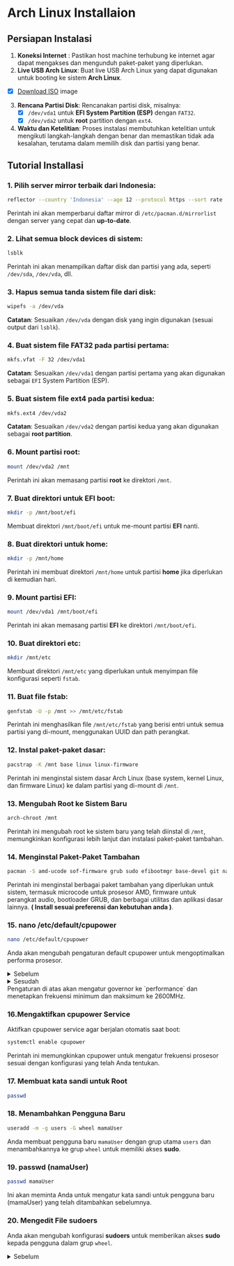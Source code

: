 # Arch Linux Installaion

## Persiapan Instalasi 
1. **Koneksi Internet** : Pastikan host machine terhubung ke internet agar dapat mengakses dan mengunduh paket-paket yang diperlukan.
2. **Live USB Arch Linux**: Buat live USB Arch Linux yang dapat digunakan untuk booting ke sistem **Arch Linux**.
  - [x] [Download ISO]( https://archlinux.org/download/ ) image
3. **Rencana Partisi Disk**: Rencanakan partisi disk, misalnya:
   - [x] `/dev/vda1` untuk **EFI System Partition (ESP)** dengan `FAT32`.
   - [x] `/dev/vda2` untuk **root** partition dengan `ext4`.
4. **Waktu dan Ketelitian**: Proses instalasi membutuhkan ketelitian untuk mengikuti langkah-langkah dengan benar dan memastikan tidak ada kesalahan, terutama dalam memilih disk dan partisi yang benar.

## Tutorial Installasi 
### 1. Pilih server mirror terbaik dari Indonesia:
```sh
reflector --country 'Indonesia' --age 12 --protocol https --sort rate --save /etc/pacman.d/mirrorlist
```
Perintah ini akan memperbarui daftar mirror di `/etc/pacman.d/mirrorlist` dengan server yang cepat dan **up-to-date**.

### 2. Lihat semua block devices di sistem:
```sh
lsblk
```
Perintah ini akan menampilkan daftar disk dan partisi yang ada, seperti `/dev/sda`, `/dev/vda`, dll.

### 3. Hapus semua tanda sistem file dari disk:
```sh
wipefs -a /dev/vda
```
**Catatan**: Sesuaikan `/dev/vda` dengan disk yang ingin digunakan (sesuai output dari `lsblk`).

### 4. Buat sistem file FAT32 pada partisi pertama:
```sh
mkfs.vfat -F 32 /dev/vda1
```
**Catatan**: Sesuaikan `/dev/vda1` dengan partisi pertama yang akan digunakan sebagai `EFI` System Partition (ESP).

### 5. Buat sistem file ext4 pada partisi kedua:
```sh
mkfs.ext4 /dev/vda2
```
**Catatan**: Sesuaikan `/dev/vda2` dengan partisi kedua yang akan digunakan sebagai **root partition**.

### 6. Mount partisi root:
```sh
mount /dev/vda2 /mnt
```
Perintah ini akan memasang partisi **root** ke direktori `/mnt`.

### 7. Buat direktori untuk EFI boot:
```sh
mkdir -p /mnt/boot/efi
```
Membuat direktori `/mnt/boot/efi` untuk me-mount partisi **EFI** nanti.

### 8. Buat direktori untuk home:
```sh
mkdir -p /mnt/home
```
Perintah ini membuat direktori `/mnt/home` untuk partisi **home** jika diperlukan di kemudian hari.

### 9. Mount partisi EFI:
```sh
mount /dev/vda1 /mnt/boot/efi
```
Perintah ini akan memasang partisi **EFI** ke direktori `/mnt/boot/efi`.

### 10. Buat direktori etc:
```sh
mkdir /mnt/etc
```
Membuat direktori `/mnt/etc` yang diperlukan untuk menyimpan file konfigurasi seperti `fstab`.

### 11. Buat file fstab:
```sh
genfstab -U -p /mnt >> /mnt/etc/fstab
```
Perintah ini menghasilkan file `/mnt/etc/fstab` yang berisi entri untuk semua partisi yang di-mount, menggunakan UUID dan path perangkat.

### 12. Instal paket-paket dasar:
```sh
pacstrap -K /mnt base linux linux-firmware
```
Perintah ini menginstal sistem dasar Arch Linux (base system, kernel Linux, dan firmware Linux) ke dalam partisi yang di-mount di `/mnt`.

### 13. Mengubah Root ke Sistem Baru
```sh
arch-chroot /mnt
```
Perintah ini mengubah root ke sistem baru yang telah diinstal di `/mnt`, memungkinkan konfigurasi lebih lanjut dan instalasi paket-paket tambahan.

### 14. Menginstal Paket-Paket Tambahan
```sh
pacman -S amd-ucode sof-firmware grub sudo efibootmgr base-devel git nano cpupower xorg xorg-xinit pulseaudio pavucontrol
```
Perintah ini menginstal berbagai paket tambahan yang diperlukan untuk sistem, termasuk microcode untuk prosesor AMD, firmware untuk perangkat audio, bootloader GRUB, dan berbagai utilitas dan aplikasi dasar lainnya. **( Install sesuai preferensi dan kebutuhan anda )**.

### 15. nano /etc/default/cpupower
```sh
nano /etc/default/cpupower
```
Anda akan mengubah pengaturan default cpupower untuk mengoptimalkan performa prosesor.

<details>
<summary>Sebelum</summary>

```
#governor=`ondemand` 
#min_freq="2.25Ghz" 
#max-freq="3Ghz"
```
</details>

<details>
<summary>Sesudah</summary>

```
governor=`performance` 
min_freq="2600Mhz" 
max-freq="2600Mhz"
```
</details>
Pengaturan di atas akan mengatur governor ke `performance` dan menetapkan frekuensi minimum dan maksimum ke 2600MHz.

### 16.Mengaktifkan cpupower Service
Aktifkan cpupower service agar berjalan otomatis saat boot:
```sh
systemctl enable cpupower
```
Perintah ini memungkinkan cpupower untuk mengatur frekuensi prosesor sesuai dengan konfigurasi yang telah Anda tentukan.

### 17. Membuat kata sandi untuk Root
```sh
passwd
```

### 18. Menambahkan Pengguna Baru
```sh
useradd -m -g users -G wheel mamaUser
```
Anda membuat pengguna baru `mamaUser` dengan grup utama `users` dan menambahkannya ke grup `wheel` untuk memiliki akses **sudo**.

### 19. passwd (namaUser)
```sh
passwd mamaUser
```
Ini akan meminta Anda untuk mengatur kata sandi untuk pengguna baru (mamaUser) yang telah ditambahkan sebelumnya.
### 20. Mengedit File sudoers
Anda akan mengubah konfigurasi **sudoers** untuk memberikan akses **sudo** kepada pengguna dalam grup `wheel`.

<details>
<summary>Sebelum</summary>

```
#wheel ALL=(ALL:ALL) ALL
```
<details>
<summary>Sesudah</summary>

```
wheel ALL=(ALL:ALL) ALL
```
Ini akan mengaktifkan akses **sudo** untuk pengguna dalam grup `wheel`.
21. Instalasi GRUB Bootloader
Instal GRUB bootloader untuk UEFI dengan nama label "Arch Linux":
```sh
grub-install --target=x86_64-efi --bootloader-id="Arch Linux" --recheck
```
Perintah ini akan menginstal GRUB bootloader pada partisi EFI dengan label "Arch Linux".

